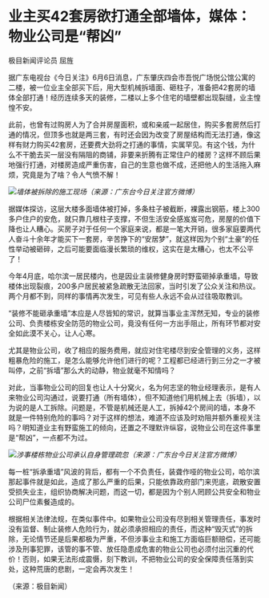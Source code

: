 

# 业主买42套房欲打通全部墙体，媒体：物业公司是“帮凶”

极目新闻评论员 屈旌

据广东电视台《今日关注》6月6日消息，广东肇庆四会市吾悦广场悦公馆公寓的二楼，被一位业主全部买下后，用大型机械拆墙面、砸柱子，准备把42套房的墙体全部打通！经历连续多天的装修，二楼以上多个住宅的墙壁都出现裂缝，业主惶惶不安。

此前，也曾有过购房人为了合并房屋面积，或和亲戚一起居住，购买多套房然后打通的情况，但顶多也就是两三套，有时还会因为改变了房屋结构而无法打通，像这样有财力购买42套房，还要费大劲将之打通的事情，实属罕见。有这个钱，为什么不干脆去买一层没有隔阻的商铺，非要来折腾有正常住户的楼房？这样不顾后果地强行打通，对楼房造成严重伤害，自己的生意也做不成，还把他人的生活拖入麻烦，究竟是为了啥？令人气愤不解！

![](https://inews.gtimg.com/om_bt/OtyjbtOHBhMh3dnwq9VaVUfWVeim9Mc8-WGKh_tRM0NJoAA/1000)_墙体被拆除的施工现场（来源：广东台今日关注官方微博）_

据媒体探访，这层大楼多面墙体被打掉，多条柱子被截断，裸露出钢筋，楼上300多户住户的安危，就只靠几根柱子支撑，不但生活安全感岌岌可危，房屋的价值下降也让人糟心。买房子对于任何一个家庭来说，都是一笔大开销，很多家庭要两代人奋斗十余年才能买下一套房，辛苦挣下的“安居梦”，就这样因为个别“土豪”的任性举动被砸碎，之后可能要面临漫长繁琐的维权，这实在是太糟心，也太不公平了！

今年4月底，哈尔滨一居民楼内，也是因业主装修健身房时野蛮砸掉承重墙，导致楼体出现裂痕，200多户居民被紧急疏散无法回家，当时引发了公众关注和热议。两个月都不到，同样的事情再次发生，可见有些人永远不会从过往吸取教训。

“装修不能砸承重墙”本应是人尽皆知的常识，就算当事业主浑然无知，专业的装修公司、负责楼栋安全防范的物业公司，竟没有任何一方出手阻止，所有环节都对安全如此漠不关心，让人心寒。

尤其是物业公司，收了相应的服务费用，就应对住宅楼尽到安全管理的义务，这样粗暴危险的施工，是怎么能够允许他们进行的呢？工程都已经进行到三分之一才被叫停，之前“拆墙”那么大的动静，物业就毫不知情吗？

对此，当事物业公司的回复也让人十分窝火，名为何志坚的物业经理表示，是有人来物业公司沟通过，说要打通（所有墙体），但不知道他们用机械上去（拆墙），以为说的是人工拆除。问题是，不管是机械还是人工，拆掉42个房间的墙，本身不就是一件特别危险的事吗？对于这样的想法，难道不应该及时劝阻并额外重视关注吗？明知道业主有野蛮施工的倾向，还置之不理默许纵容，说物业公司在这件事里是“帮凶”，一点都不为过。

![](https://inews.gtimg.com/om_bt/O6v4v7IrjObSqcZTe-edW-6qPLr5ttx8WOz49HD5rxZWEAA/1000)_涉事楼栋物业公司承认自身管理疏忽（来源：广东台今日关注官方微博）_

每一桩“拆承重墙”风波的背后，都有一个不负责任，装聋作哑的物业公司，哈尔滨那起事件就是如此，造成了那么严重的后果，只能依靠政府部门来兜底，疏散安置受损失业主，组织协商解决问题，而这一切，都是因为个别人罔顾公共安全和物业公司尸位素餐造成的。

根据相关法律法规，在类似事件中。如果物业公司没有尽到相关管理责任，事发时没有监督、制止装修人危险行为，就必须承担相应的责任，而这种“毁灭式”的拆除，无论情节还是后果都极为严重，不但涉事业主和施工方面临巨额赔偿，还可能涉及刑事犯罪，该管的事不管、放任隐患成危害的物业公司也必须付出沉重的代价！否则，如果无法形成震慑，刻下教训，不把物业公司的安全保障责任落到实处，这种荒唐的悲剧，一定会再次发生！

（来源：极目新闻）

